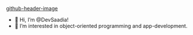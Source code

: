 [github-header-image](https://user-images.githubusercontent.com/75495771/204587533-747aec62-fb64-4ed0-bce9-59e57c8eea62.png)
- 👋 Hi, I’m @DevSaadia!
- 👀 I’m interested in object-oriented programming and app-development.
<!---- 🌱 I’m currently learning ...
- 💞️ I’m looking to collaborate on ...
- 📫 How to reach me ... --->

<!---
DevSaadia/DevSaadia is a ✨ special ✨ repository because its `README.md` (this file) appears on your GitHub profile.
You can ![github-header-image](https://user-images.githubusercontent.com/75495771/204587484-e613b2c3-441e-408a-90a3-fc257c8c089f.png)
click the Preview link to take a look at your changes.
--->
